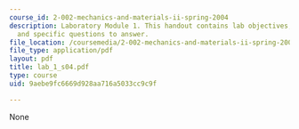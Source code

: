 ```yaml
---
course_id: 2-002-mechanics-and-materials-ii-spring-2004
description: Laboratory Module 1. This handout contains lab objectives, notes, tasks,
  and specific questions to answer.
file_location: /coursemedia/2-002-mechanics-and-materials-ii-spring-2004/9aebe9fc6669d928aa716a5033cc9c9f_lab_1_s04.pdf
file_type: application/pdf
layout: pdf
title: lab_1_s04.pdf
type: course
uid: 9aebe9fc6669d928aa716a5033cc9c9f

---
```

None